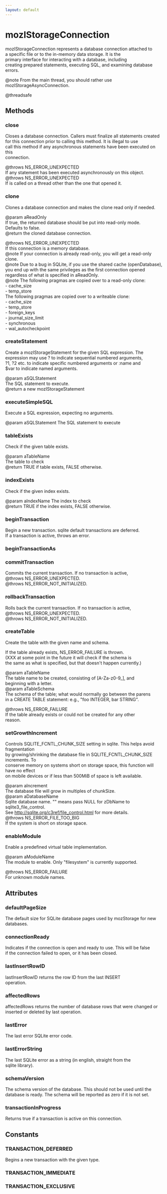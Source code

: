 ```yaml
---
layout: default
---
```


# mozIStorageConnection #
  
mozIStorageConnection represents a database connection attached to  
a specific file or to the in-memory data storage.  It is the  
primary interface for interacting with a database, including  
creating prepared statements, executing SQL, and examining database  
errors.  
  
@note From the main thread, you should rather use mozIStorageAsyncConnection.  
  
@threadsafe  
  

## Methods ##

### close ###
  
Closes a database connection.  Callers must finalize all statements created  
for this connection prior to calling this method.  It is illegal to use  
call this method if any asynchronous statements have been executed on this  
connection.  
  
@throws NS_ERROR_UNEXPECTED  
        If any statement has been executed asynchronously on this object.  
@throws NS_ERROR_UNEXPECTED  
        If is called on a thread other than the one that opened it.  
  

### clone ###
  
Clones a database connection and makes the clone read only if needed.  
  
@param aReadOnly  
       If true, the returned database should be put into read-only mode.  
       Defaults to false.  
@return the cloned database connection.  
  
@throws NS_ERROR_UNEXPECTED  
        If this connection is a memory database.  
@note If your connection is already read-only, you will get a read-only  
      clone.  
@note Due to a bug in SQLite, if you use the shared cache (openDatabase),  
      you end up with the same privileges as the first connection opened  
      regardless of what is specified in aReadOnly.  
@note The following pragmas are copied over to a read-only clone:  
       - cache_size  
       - temp_store  
      The following pragmas are copied over to a writeable clone:  
       - cache_size  
       - temp_store  
       - foreign_keys  
       - journal_size_limit  
       - synchronous  
       - wal_autocheckpoint  
  
  

### createStatement ###
  
Create a mozIStorageStatement for the given SQL expression.  The  
expression may use ? to indicate sequential numbered arguments,  
?1, ?2 etc. to indicate specific numbered arguments or :name and   
$var to indicate named arguments.  
  
@param aSQLStatement  
       The SQL statement to execute.  
@return a new mozIStorageStatement  
  

### executeSimpleSQL ###
  
Execute a SQL expression, expecting no arguments.  
  
@param aSQLStatement  The SQL statement to execute  
  

### tableExists ###
  
Check if the given table exists.  
  
@param aTableName  
       The table to check  
@return TRUE if table exists, FALSE otherwise.  
  

### indexExists ###
  
Check if the given index exists.  
  
@param aIndexName   The index to check  
@return TRUE if the index exists, FALSE otherwise.  
  

### beginTransaction ###
  
Begin a new transaction.  sqlite default transactions are deferred.  
If a transaction is active, throws an error.  
  

### beginTransactionAs ###

### commitTransaction ###
  
Commits the current transaction.  If no transaction is active,  
@throws NS_ERROR_UNEXPECTED.  
@throws NS_ERROR_NOT_INITIALIZED.  
  

### rollbackTransaction ###
  
Rolls back the current transaction.  If no transaction is active,  
@throws NS_ERROR_UNEXPECTED.  
@throws NS_ERROR_NOT_INITIALIZED.  
  

### createTable ###
  
Create the table with the given name and schema.  
  
If the table already exists, NS_ERROR_FAILURE is thrown.  
(XXX at some point in the future it will check if the schema is  
the same as what is specified, but that doesn't happen currently.)  
  
@param aTableName  
       The table name to be created, consisting of [A-Za-z0-9_], and  
       beginning with a letter.  
@param aTableSchema  
       The schema of the table; what would normally go between the parens  
       in a CREATE TABLE statement: e.g., "foo  INTEGER, bar STRING".  
  
@throws NS_ERROR_FAILURE  
        If the table already exists or could not be created for any other  
        reason.  
  

### setGrowthIncrement ###
  
Controls SQLITE_FCNTL_CHUNK_SIZE setting in sqlite. This helps avoid fragmentation  
by growing/shrinking the database file in SQLITE_FCNTL_CHUNK_SIZE increments. To  
conserve memory on systems short on storage space, this function will have no effect  
on mobile devices or if less than 500MiB of space is left available.  
  
@param aIncrement  
       The database file will grow in multiples of chunkSize.  
@param aDatabaseName  
       Sqlite database name. "" means pass NULL for zDbName to sqlite3_file_control.  
       See http://sqlite.org/c3ref/file_control.html for more details.  
@throws NS_ERROR_FILE_TOO_BIG  
        If the system is short on storage space.  
  

### enableModule ###
  
Enable a predefined virtual table implementation.  
  
@param aModuleName  
       The module to enable. Only "filesystem" is currently supported.  
  
@throws NS_ERROR_FAILURE  
        For unknown module names.  
  

## Attributes ##

### defaultPageSize ###
  
The default size for SQLite database pages used by mozStorage for new  
databases.  
  

### connectionReady ###
  
Indicates if the connection is open and ready to use.  This will be false  
if the connection failed to open, or it has been closed.  
  

### lastInsertRowID ###
  
lastInsertRowID returns the row ID from the last INSERT  
operation.  
  

### affectedRows ###
  
affectedRows returns the number of database rows that were changed or  
inserted or deleted by last operation.  
  

### lastError ###
  
The last error SQLite error code.  
  

### lastErrorString ###
  
The last SQLite error as a string (in english, straight from the  
sqlite library).  
  

### schemaVersion ###
  
The schema version of the database.  This should not be used until the   
database is ready.  The schema will be reported as zero if it is not set.  
  

### transactionInProgress ###
  
Returns true if a transaction is active on this connection.  
  

## Constants ##

### TRANSACTION_DEFERRED ###
  
Begins a new transaction with the given type.  
  

### TRANSACTION_IMMEDIATE ###

### TRANSACTION_EXCLUSIVE ###
